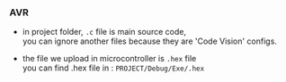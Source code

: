 ### AVR
 * in project folder, `.c` file is main source code,<br>
   you can ignore another files because they are 'Code Vision' configs.
   
* the file we upload in microcontroller is `.hex` file\
  you can find .hex file in : `PROJECT/Debug/Exe/.hex`
